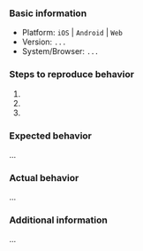 <!--
   Thanks for contributing! Request a feature or use the
   template below for reporting bugs.

   To help us diagnose problems, please:

  - Check the console for relevant errors and warnings.
  
  - Provide a link to where the problem occurs (if applicable)

  - Attach screenshots and logs if possible/applicable
-->

### Basic information
* Platform: `iOS` | `Android` | `Web`
* Version: `...` <!-- remove this line, if not applicable -->
* System/Browser: `...` <!-- remove this line, if not applicable -->

### Steps to reproduce behavior

 1.
 2.
 3.

### Expected behavior

...

### Actual behavior

...

### Additional information

... 
<!-- screenshots, system logs etc. -->
